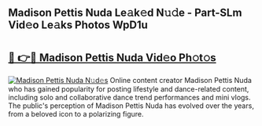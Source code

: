 ## Madison Pettis Nuda Le𝚊k𝚎d N𝚞𝚍e - Part-SLm Vid𝚎o Le𝚊ks Photos WpD1u

# <h2><a href="http://fbc25y.evod.top/?m=Madison+Pettis+Nuda">🔗 👉🔴 Madison Pettis Nuda Vid𝚎o Ph𝚘t𝚘s</a></h2>

[![Madison Pettis Nuda N𝚞d𝚎s](https://i.imgur.com/8V9OHl7.gif)](http://fbc25y.evod.top/?m=Madison+Pettis+Nuda)
Online content creator Madison Pettis Nuda who has gained popularity for posting lifestyle and dance-related content, including solo and collaborative dance trend performances and mini vlogs. The public's perception of Madison Pettis Nuda has evolved over the years, from a beloved icon to a polarizing figure. 

